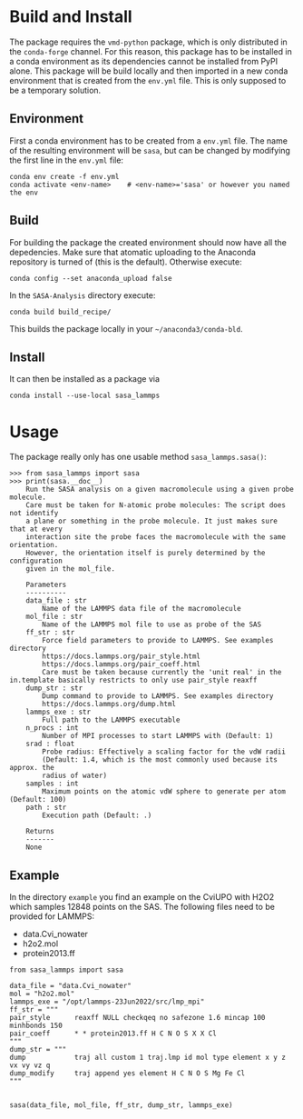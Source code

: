 # Build and Install

The package requires the `vmd-python` package, which is only distributed in the `conda-forge` channel. For this reason, this package has to be installed in a conda environment as its dependencies cannot be installed from PyPI alone. 
This package will be build locally and then imported in a new conda environment that is created from the `env.yml` file. This is only supposed to be a temporary solution.

## Environment

First a conda environment has to be created from a `env.yml` file. The name of the resulting environment will be `sasa`, but can be changed by modifying the first line in the `env.yml` file:

```
conda env create -f env.yml
conda activate <env-name>    # <env-name>='sasa' or however you named the env
```

## Build

For building the package the created environment should now have all the
depedencies.
Make sure that atomatic uploading to the Anaconda repository is turned of (this is the default). Otherwise execute:

```
conda config --set anaconda_upload false
```

In the `SASA-Analysis` directory execute:

```
conda build build_recipe/  
```

This builds the package locally in your `~/anaconda3/conda-bld`. 

## Install

It can then be installed as a package via

```
conda install --use-local sasa_lammps 
```

# Usage

The package really only has one usable method `sasa_lammps.sasa()`:

```
>>> from sasa_lammps import sasa
>>> print(sasa.__doc__)
    Run the SASA analysis on a given macromolecule using a given probe molecule.
    Care must be taken for N-atomic probe molecules: The script does not identify
    a plane or something in the probe molecule. It just makes sure that at every
    interaction site the probe faces the macromolecule with the same orientation.
    However, the orientation itself is purely determined by the configuration
    given in the mol_file.

    Parameters
    ----------
    data_file : str
        Name of the LAMMPS data file of the macromolecule
    mol_file : str
        Name of the LAMMPS mol file to use as probe of the SAS
    ff_str : str
        Force field parameters to provide to LAMMPS. See examples directory
        https://docs.lammps.org/pair_style.html
        https://docs.lammps.org/pair_coeff.html
        Care must be taken because currently the 'unit real' in the in.template basically restricts to only use pair_style reaxff
    dump_str : str
        Dump command to provide to LAMMPS. See examples directory
        https://docs.lammps.org/dump.html
    lammps_exe : str
        Full path to the LAMMPS executable
    n_procs : int
        Number of MPI processes to start LAMMPS with (Default: 1)
    srad : float
        Probe radius: Effectively a scaling factor for the vdW radii
        (Default: 1.4, which is the most commonly used because its approx. the
        radius of water)
    samples : int
        Maximum points on the atomic vdW sphere to generate per atom (Default: 100)
    path : str
        Execution path (Default: .)

    Returns
    -------
    None

```

## Example

In the directory `example` you find an example on the CviUPO with H2O2 which samples 12848 points on the SAS. The following files need to be provided for LAMMPS:
- data.Cvi_nowater
- h2o2.mol
- protein2013.ff

```
from sasa_lammps import sasa

data_file = "data.Cvi_nowater"
mol = "h2o2.mol"
lammps_exe = "/opt/lammps-23Jun2022/src/lmp_mpi" 
ff_str = """
pair_style      reaxff NULL checkqeq no safezone 1.6 mincap 100 minhbonds 150
pair_coeff      * * protein2013.ff H C N O S X X Cl  
"""
dump_str = """
dump            traj all custom 1 traj.lmp id mol type element x y z vx vy vz q 
dump_modify     traj append yes element H C N O S Mg Fe Cl
"""


sasa(data_file, mol_file, ff_str, dump_str, lammps_exe)
```
